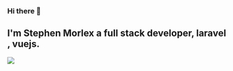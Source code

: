 ### Hi there 👋

## I'm Stephen Morlex a full stack developer, **laravel** , **vuejs**.

![](https://gitwar.herokuapp.com/badge?username=your-github-username)
